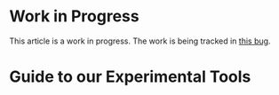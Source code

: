 # Work in Progress

This article is a work in progress.
The work is being tracked in
[this bug](https://bugzilla.mozilla.org/show_bug.cgi?id=1341812).

# Guide to our Experimental Tools
